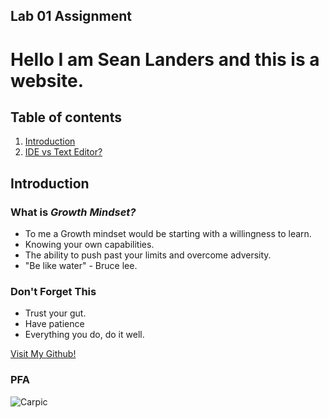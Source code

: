 ## Lab 01 Assignment


# Hello I am Sean Landers and this is a website.

## Table of contents
1. [Introduction](#introduction)
2. [IDE vs Text Editor?](./page2.md)




## Introduction <a name="introduction"></a>

### What is *Growth Mindset?*

- To me a Growth mindset would be starting with a willingness to learn.
- Knowing your own capabilities.
- The ability to push past your limits and overcome adversity.
- "Be like water" - Bruce lee.

### Don't Forget This

- Trust your gut.
- Have patience
- Everything you do, do it well.



[Visit My Github!](https://github.com/seanlanders92)

### PFA
![Carpic](https://cdn.bringatrailer.com/wp-content/uploads/2019/03/1974_datsun_260z_155292721566e7dff9f98764da20190316_0917381.jpg)

